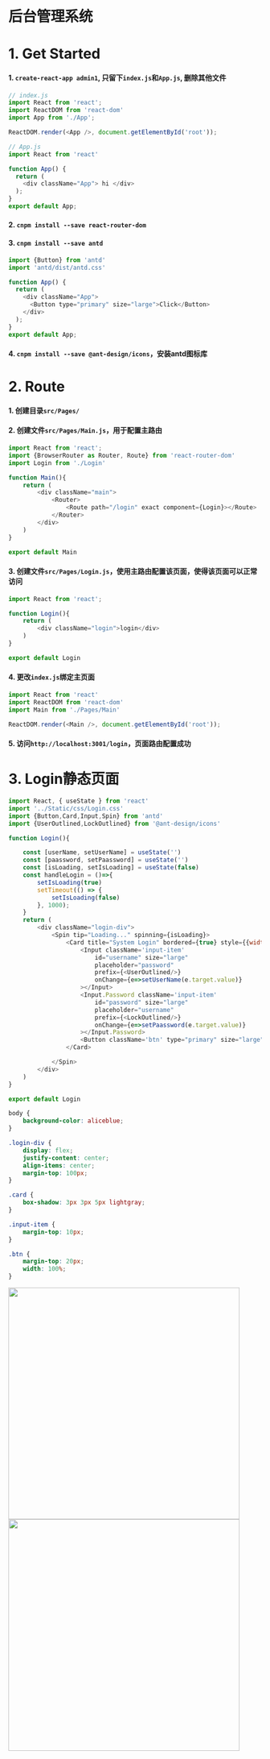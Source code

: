 

# 后台管理系统


# 1. Get Started

#### 1. `create-react-app admin1`, 只留下`index.js`和`App.js`, 删除其他文件

```javascript
// index.js
import React from 'react';
import ReactDOM from 'react-dom'
import App from './App';

ReactDOM.render(<App />, document.getElementById('root'));
```

```javascript
// App.js
import React from 'react'

function App() {
  return (
    <div className="App"> hi </div>
  );
}
export default App;
```

#### 2. `cnpm install --save react-router-dom`

#### 3. `cnpm install --save antd`
```javascript
import {Button} from 'antd'
import 'antd/dist/antd.css'

function App() {
  return (
    <div className="App">
      <Button type="primary" size="large">Click</Button>
    </div>
  );
}
export default App;
```

#### 4. `cnpm install --save @ant-design/icons`，安装antd图标库


# 2. Route

#### 1. 创建目录`src/Pages/`
#### 2. 创建文件`src/Pages/Main.js`，用于配置主路由
```javascript
import React from 'react';
import {BrowserRouter as Router, Route} from 'react-router-dom'
import Login from './Login'

function Main(){
    return (
        <div className="main">
            <Router>
                <Route path="/login" exact component={Login}></Route>
            </Router>
        </div>
    )
}

export default Main
```
#### 3. 创建文件`src/Pages/Login.js`，使用主路由配置该页面，使得该页面可以正常访问

```javascript
import React from 'react';

function Login(){
    return (
        <div className="login">login</div>
    )
}

export default Login
```

#### 4. 更改`index.js`绑定主页面
```javascript
import React from 'react'
import ReactDOM from 'react-dom'
import Main from './Pages/Main'

ReactDOM.render(<Main />, document.getElementById('root'));
```

#### 5. 访问`http://localhost:3001/login`，页面路由配置成功




# 3. Login静态页面

```javascript
import React, { useState } from 'react'
import '../Static/css/Login.css'
import {Button,Card,Input,Spin} from 'antd'
import {UserOutlined,LockOutlined} from '@ant-design/icons'

function Login(){

    const [userName, setUserName] = useState('')
    const [paassword, setPaassword] = useState('')
    const [isLoading, setIsLoading] = useState(false)
    const handleLogin = ()=>{
        setIsLoading(true)
        setTimeout(() => {
            setIsLoading(false)
        }, 1000);
    }
    return (
        <div className="login-div">
            <Spin tip="Loading..." spinning={isLoading}>
                <Card title="System Login" bordered={true} style={{width:'400px'}} className="card">
                    <Input className='input-item'
                        id="username" size="large"
                        placeholder="password"
                        prefix={<UserOutlined/>}
                        onChange={e=>setUserName(e.target.value)}
                    ></Input>
                    <Input.Password className='input-item'
                        id="password" size="large"
                        placeholder="username"
                        prefix={<LockOutlined/>}
                        onChange={e=>setPaassword(e.target.value)}
                    ></Input.Password>
                    <Button className='btn' type="primary" size="large" onClick={handleLogin}>Login</Button>
                </Card>

            </Spin>
        </div>
    )
}

export default Login
```
```css
body {
    background-color: aliceblue;
}

.login-div {
    display: flex;
    justify-content: center;
    align-items: center;
    margin-top: 100px;
}

.card {
    box-shadow: 3px 3px 5px lightgray;
}

.input-item {
    margin-top: 10px;
}

.btn {
    margin-top: 20px;
    width: 100%;
}
```

<img width="460" src="https://user-images.githubusercontent.com/26485327/79421920-6ca63f80-7fee-11ea-9ec9-c43a1edddb42.png">


<img width="460" src="https://user-images.githubusercontent.com/26485327/79422277-2dc4b980-7fef-11ea-8e37-16f0937572c3.png">




